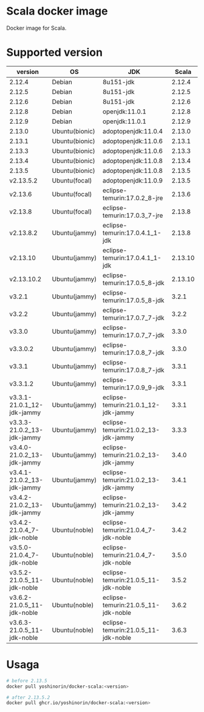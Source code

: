 # Scala docker image

Docker image for Scala.

# Supported version

|version|OS|JDK|Scala|
|---|---|---|---|
|2.12.4|Debian|8u151-jdk|2.12.4|
|2.12.5|Debian|8u151-jdk|2.12.5|
|2.12.6|Debian|8u151-jdk|2.12.6|
|2.12.8|Debian|openjdk:11.0.1|2.12.8|
|2.12.9|Debian|openjdk:11.0.1|2.12.9|
|2.13.0|Ubuntu(bionic)|adoptopenjdk:11.0.4|2.13.0|
|2.13.1|Ubuntu(bionic)|adoptopenjdk:11.0.6|2.13.1|
|2.13.3|Ubuntu(bionic)|adoptopenjdk:11.0.6|2.13.3|
|2.13.4|Ubuntu(bionic)|adoptopenjdk:11.0.8|2.13.4|
|2.13.5|Ubuntu(bionic)|adoptopenjdk:11.0.8|2.13.5|
|v2.13.5.2|Ubuntu(focal)|adoptopenjdk:11.0.9|2.13.5|
|v2.13.6|Ubuntu(focal)|eclipse-temurin:17.0.2_8-jre|2.13.6|
|v2.13.8|Ubuntu(focal)|eclipse-temurin:17.0.3_7-jre|2.13.8|
|v2.13.8.2|Ubuntu(jammy)|eclipse-temurin:17.0.4.1_1-jdk|2.13.8|
|v2.13.10|Ubuntu(jammy)|eclipse-temurin:17.0.4.1_1-jdk|2.13.10|
|v2.13.10.2|Ubuntu(jammy)|eclipse-temurin:17.0.5_8-jdk|2.13.10|
|v3.2.1|Ubuntu(jammy)|eclipse-temurin:17.0.5_8-jdk|3.2.1|
|v3.2.2|Ubuntu(jammy)|eclipse-temurin:17.0.7_7-jdk|3.2.2|
|v3.3.0|Ubuntu(jammy)|eclipse-temurin:17.0.7_7-jdk|3.3.0|
|v3.3.0.2|Ubuntu(jammy)|eclipse-temurin:17.0.8_7-jdk|3.3.0|
|v3.3.1|Ubuntu(jammy)|eclipse-temurin:17.0.8_7-jdk|3.3.1|
|v3.3.1.2|Ubuntu(jammy)|eclipse-temurin:17.0.9_9-jdk|3.3.1|
|v3.3.1-21.0.1_12-jdk-jammy|Ubuntu(jammy)|eclipse-temurin:21.0.1_12-jdk-jammy|3.3.1|
|v3.3.3-21.0.2_13-jdk-jammy|Ubuntu(jammy)|eclipse-temurin:21.0.2_13-jdk-jammy|3.3.3|
|v3.4.0-21.0.2_13-jdk-jammy|Ubuntu(jammy)|eclipse-temurin:21.0.2_13-jdk-jammy|3.4.0|
|v3.4.1-21.0.2_13-jdk-jammy|Ubuntu(jammy)|eclipse-temurin:21.0.2_13-jdk-jammy|3.4.1|
|v3.4.2-21.0.2_13-jdk-jammy|Ubuntu(jammy)|eclipse-temurin:21.0.2_13-jdk-jammy|3.4.2|
|v3.4.2-21.0.4_7-jdk-noble|Ubuntu(noble)|eclipse-temurin:21.0.4_7-jdk-noble|3.4.2|
|v3.5.0-21.0.4_7-jdk-noble|Ubuntu(noble)|eclipse-temurin:21.0.4_7-jdk-noble|3.5.0|
|v3.5.2-21.0.5_11-jdk-noble|Ubuntu(noble)|eclipse-temurin:21.0.5_11-jdk-noble|3.5.2|
|v3.6.2-21.0.5_11-jdk-noble|Ubuntu(noble)|eclipse-temurin:21.0.5_11-jdk-noble|3.6.2|
|v3.6.3-21.0.5_11-jdk-noble|Ubuntu(noble)|eclipse-temurin:21.0.5_11-jdk-noble|3.6.3|

# Usaga

```sh
# before 2.13.5
docker pull yoshinorin/docker-scala:<version>

# after 2.13.5.2
docker pull ghcr.io/yoshinorin/docker-scala:<version>
```